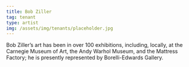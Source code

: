 ```yaml
---
title: Bob Ziller
tag: tenant
type: artist
img: /assets/img/tenants/placeholder.jpg
---
```

Bob Ziller’s art has been in over 100 exhibitions, including, locally, at the Carnegie Museum of Art, the Andy Warhol Museum, and the Mattress Factory; he is presently represented by Borelli-Edwards Gallery.
